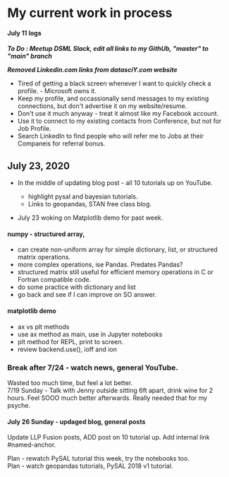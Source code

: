 # My current work in process  


#### July 11 logs

***To Do : Meetup DSML Slack, edit all links to my GithUb, "master" to "main" branch***  

***Removed Linkedin.com links from datasciY.com website***  
  * Tired of getting a black screen whenever I want to quickly check a profile. - Microsoft owns it.   
  * Keep my profile, and occassionally send messages to my existing connections, but don't advertise it on my website/resume.  
  * Don't use it much anyway - treat it almost like my Facebook account.  
  * Use it to connect to my existing contacts from Conference, but not for Job Profile.  
  * Search LinkedIn to find people who will refer me to Jobs at their Companeis for referral bonus.  

## July 23, 2020  

* In the middle of updating blog post - all 10 tutorials up on YouTube.  
   - highlight pysal and bayesian tutorials.  
   - Links to geopandas, STAN free class blog.  

* July 23 woking on Matplotlib demo for past week.  

#### numpy - structured array, 
  * can create non-uniform array for simple dictionary, list, or structured matrix operations.  
  * more complex operations, ise Pandas.  Predates Pandas?  
  * structured matrix still useful for efficient memory operations in C or Fortran compatible code.  
  * do some practice with dictionary and list
  * go back and see if I can improve on SO answer.  

#### matplotlib demo  
  * ax vs plt methods  
  * use ax method as main, use in Jupyter notebooks  
  * plt method for REPL, print to screen.  
  * review backend.use(), ioff and ion  

### Break after 7/24 - watch news, general YouTube.  
Wasted too much time, but feel a lot better.  
7/19 Sunday - Talk with Jenny outside sitting 6ft apart, drink wine for 2 hours. Feel SOOO much better afterwards.  Really needed that for my psyche.   


#### July 26 Sunday - updaged blog, general posts  
Update LLP Fusion posts, 
ADD post on 10 tutorial up. 
Add internal link #named-anchor.  

Plan - rewatch PySAL tutorial this week, try the notebooks too.  
Plan - watch geopandas tutorials, PySAL 2018 v1 tutorial.  
